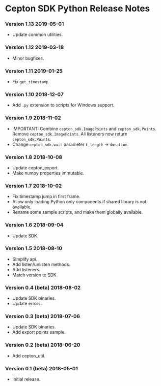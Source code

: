 # Cepton SDK Python Release Notes

### Version 1.13 2019-05-01
* Update common utilities.

### Version 1.12 2019-03-18
* Minor bugfixes.

### Version 1.11 2019-01-25
* Fix `get_timestamp`.

### Version 1.10 2018-12-07
* Add `.py` extension to scripts for Windows support.

### Version 1.9 2018-11-02
* IMPORTANT: Combine `cepton_sdk.ImagePoints` and `cepton_sdk.Points`. Remove `cepton_sdk.ImagePoints`. All listeners now return `cepton_sdk.Points`.
* Change `cepton_sdk.wait` parameter `t_length` -> `duration`.

### Version 1.8 2018-10-08
* Update cepton_export.
* Make numpy properties immutable.

### Version 1.7 2018-10-02
* Fix timestamp jump in first frame.
* Allow only loading Python only components if shared library is not available.
* Rename some sample scripts, and make them globally available.

### Version 1.6 2018-09-04
* Update SDK.

### Version 1.5 2018-08-10
* Simplify api.
* Add listen/unlisten methods.
* Add listeners.
* Match version to SDK.

### Version 0.4 (beta) 2018-08-02
* Update SDK binaries.
* Update errors.

### Version 0.3 (beta) 2018-07-06
* Update SDK binaries.
* Add export points sample.

### Version 0.2 (beta) 2018-06-20
* Add cepton_util.

### Version 0.1 (beta) 2018-05-01
* Initial release.